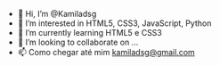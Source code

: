 - 👋 Hi, I’m @Kamiladsg
- 👀 I’m interested in HTML5, CSS3, JavaScript, Python
- 🌱 I’m currently learning HTML5 e CSS3
- 💞️ I’m looking to collaborate on ...
- 📫 Como chegar até mim kamiladsg@gmail.com

<!---
Kamiladsg/Kamiladsg is a ✨ special ✨ repository because its `README.md` (this file) appears on your GitHub profile.
You can click the Preview link to take a look at your changes.
--->
